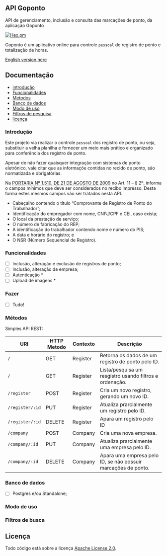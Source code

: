 ## API Goponto

API de gerenciamento, inclusão e consulta das marcações de ponto, da aplicação Goponto

[![Hex.pm](https://img.shields.io/hexpm/l/plug.svg)](https://github.com/goponto/goponto-api/blob/master/LICENSE)

Goponto é um aplicativo online para controle `pessoal` de registro de ponto e totalização de horas.

[English version here](https://github.com/goponto/goponto-api/master/README-en.md)

## Documentação

- [introdução](#introdução)
- [Funcionalidades](#funcionalidades)
- [Metodos](#métodos)
- [Banco de dados](#banco-de-dados)
- [Modo de uso](#modo-de-uso)
- [Filtros de pesquisa](#filtros-de-busca)
- [licença](#licença)

### Introdução

Este projeto via realizar o controle `pessoal` dos registro de ponto, ou seja, substituir a velha planilha e fornecer um meio mais prático e organizado para conferência dos registro de ponto. 

Apesar de não fazer quaisquer integração com sistemas de ponto eletrônico, vale citar que as informaçõe contidas no recido de ponto, são normatizada e obrigatórias.

Na [PORTARIA Nº 1.510, DE 21 DE AGOSTO DE 2009](http://www.trtsp.jus.br/geral/tribunal2/ORGAOS/MTE/Portaria/P1510_09.html) no Art. 11 – § 2º, informa o campos mínimos que deve ser considerados no recibo impresso. Desta forma estes mesmos campos vão ser tratados nesta API. 

- Cabeçalho contendo o título “Comprovante de Registro de Ponto do Trabalhador”;
- Identificação do empregador com nome, CNPJ/CPF e CEI, caso exista;
- O local da prestação de serviço;
- O número de fabricação do REP;
- A identificação do trabalhador contendo nome e número do PIS;
- A data e horário do registro; e
- O NSR (Número Sequencial de Registro).

### Funcionalidades

- [ ] Inclusão, alteração e exclusão de registros de ponto;
- [ ] Inclusão, alteração de empresa;
- [ ] Autenticação *
- [ ] Upload de imagens *

### Fazer

- [ ] Tudo!

### Métodos

Simples API REST:


| URI      | HTTP Metodo | Contexto   | Descrição
| --------- | ----------- | ---------- | -------------
| `/`       | GET         | Register   | Retorna os dados de um registro de ponto pelo ID.
| `/`       | GET         | Register   | Lista/pesquisa um resgistro usando filtros e ordenação.
| `/register`  | POST        | Register   | Cria um novo registro, gerando um novo ID.
| `/register/:id` | PUT         | Register   | Atualiza prarcialmente um registro pelo ID.
| `/register/:id`  | DELETE      | Register   | Apara um registro pelo ID
| `/company`  | POST        | Company   | Cria uma nova empresa.
| `/company/:id` | PUT         | Company   | Atualiza prarcialmente uma empresa pelo ID.
| `/company/:id`  | DELETE      | Company   | Apara uma empresa pelo ID, se não possuir marcações de ponto.

### Banco de dados

- [ ] Postgres e/ou Standalone;

### Modo de uso

### Filtros de busca

## Licença

Todo código está sobre a licença [Apache License 2.0](https://github.com/goponto/goponto-api/blob/master/LICENSE).
